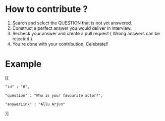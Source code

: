 
# How to contribute ?


1. Search and select the QUESTION that is not yet answered.
2. Construct a perfect answer you would deliver in interview.
3. Recheck your answer and create a pull request ( Wrong answers can be rejected ).
4. You're done with your contribution, Celebrate!!

 # Example

 [{
 
    "id" : "6",

    "question" : "Who is your favourite actor?",
    
    "answerLink" : "Allu Arjun"
        
}]



